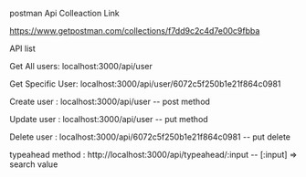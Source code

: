 postman Api Colleaction Link

https://www.getpostman.com/collections/f7dd9c2c4d7e00c9fbba



API list


Get All users: localhost:3000/api/user 

Get Specific User: localhost:3000/api/user/6072c5f250b1e21f864c0981

Create user : localhost:3000/api/user -- post method

Update user : localhost:3000/api/user -- put method

Delete user : localhost:3000/api/6072c5f250b1e21f864c0981 -- put delete

typeahead method : http://localhost:3000/api/typeahead/:input  -- [:input] => search value
